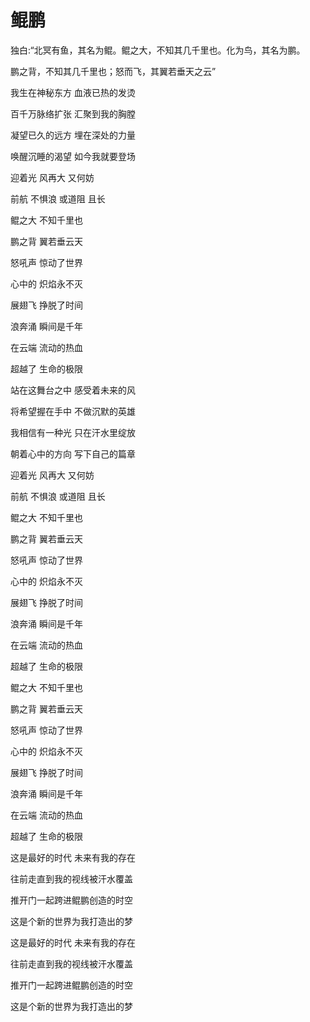 # 鲲鹏

独白:“北冥有鱼，其名为鲲。鲲之大，不知其几千里也。化为鸟，其名为鹏。

鹏之背，不知其几千里也；怒而飞，其翼若垂天之云”

我生在神秘东方 血液已热的发烫

百千万脉络扩张 汇聚到我的胸膛

凝望已久的远方 埋在深处的力量

唤醒沉睡的渴望 如今我就要登场

迎着光 风再大 又何妨

前航 不惧浪 或道阻 且长

鲲之大 不知千里也

鹏之背 翼若垂云天

怒吼声 惊动了世界

心中的 炽焰永不灭

展翅飞 挣脱了时间

浪奔涌 瞬间是千年

在云端 流动的热血

超越了 生命的极限

站在这舞台之中 感受着未来的风

将希望握在手中 不做沉默的英雄

我相信有一种光 只在汗水里绽放

朝着心中的方向 写下自己的篇章

迎着光 风再大 又何妨

前航 不惧浪 或道阻 且长

鲲之大 不知千里也

鹏之背 翼若垂云天

怒吼声 惊动了世界

心中的 炽焰永不灭

展翅飞 挣脱了时间

浪奔涌 瞬间是千年

在云端 流动的热血

超越了 生命的极限

鲲之大 不知千里也

鹏之背 翼若垂云天

怒吼声 惊动了世界

心中的 炽焰永不灭

展翅飞 挣脱了时间

浪奔涌 瞬间是千年

在云端 流动的热血

超越了 生命的极限

这是最好的时代 未来有我的存在

往前走直到我的视线被汗水覆盖

推开门一起跨进鲲鹏创造的时空

这是个新的世界为我打造出的梦

这是最好的时代 未来有我的存在

往前走直到我的视线被汗水覆盖

推开门一起跨进鲲鹏创造的时空

这是个新的世界为我打造出的梦